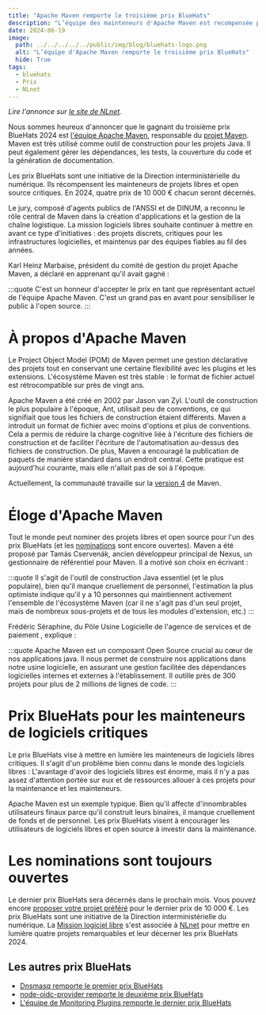 ```yaml
---
title: "Apache Maven remporte le troisième prix BlueHats"
description: "L’équipe des mainteneurs d'Apache Maven est recompensée pour son implication de longue haleine"
date: 2024-06-19
image:
  path: ../../../../../public/img/blog/bluehats-logo.png
  alt: "L’équipe d'Apache Maven remporte le troisième prix BlueHats"
  hide: True
tags:
  - bluehats
  - Prix
  - NLnet
---
```


*Lire l'annonce sur [le site de
 NLnet](https://nlnet.nl/bluehatsprize/2024/3.html).*

Nous sommes heureux d'annoncer que le gagnant du troisième prix
BlueHats 2024 est [l'équipe Apache
Maven](https://maven.apache.org/team.html), responsable du [projet
Maven](https://maven.apache.org). Maven est très utilisé comme
outil de construction pour les projets Java. Il peut également gérer
les dépendances, les tests, la couverture du code et la génération de
documentation.

Les prix BlueHats sont une initiative de la Direction
interministérielle du numérique. Ils récompensent les mainteneurs de
projets libres et open source critiques. En 2024, quatre prix de
10 000 € chacun seront décernés.

Le jury, composé d'agents publics de l'ANSSI et de DINUM, a reconnu le
rôle central de Maven dans la création d'applications et la
gestion de la chaîne logistique. La mission logiciels libres souhaite
continuer à mettre en avant ce type d'initiatives : des projets
discrets, critiques pour les infrastructures logicielles, et maintenus
par des équipes fiables au fil des années.

Karl Heinz Marbaise, président du comité de gestion du projet Apache
Maven, a déclaré en apprenant qu'il avait gagné :

:::quote
C'est un honneur d'accepter le prix en tant que représentant actuel de l'équipe Apache Maven. C'est un grand pas en avant pour sensibiliser le public à l'open source.
:::

# À propos d'Apache Maven

Le Project Object Model (POM) de Maven permet une gestion déclarative
des projets tout en conservant une certaine flexibilité avec les
plugins et les extensions. L'écosystème Maven est très stable : le
format de fichier actuel est rétrocompatible sur près de vingt ans.

Apache Maven a été créé en 2002 par Jason van Zyl. L'outil de
construction le plus populaire à l'époque, Ant, utilisait peu de
conventions, ce qui signifiait que tous les fichiers de construction
étaient différents. Maven a introduit un format de fichier avec moins
d'options et plus de conventions. Cela a permis de réduire la charge
cognitive liée à l'écriture des fichiers de construction et de
faciliter l'écriture de l'automatisation au-dessus des fichiers de
construction. De plus, Maven a encouragé la publication de paquets de
manière standard dans un endroit central. Cette pratique est
aujourd'hui courante, mais elle n'allait pas de soi à l'époque.

Actuellement, la communauté travaille sur la [version 4](https://fosdem.org/2024/schedule/event/fosdem-2024-2225-apache-maven-4-0-0-current-state) de Maven.

# Éloge d'Apache Maven

Tout le monde peut nominer des projets libres et open source pour l'un
des prix BlueHats (et les
[nominations](https://nlnet.nl/bluehatsprize/2024/) sont encore
ouvertes). Maven a été proposé par Tamás Cservenák, ancien développeur
principal de Nexus, un gestionnaire de référentiel pour Maven. Il a
motivé son choix en écrivant :

:::quote
Il s'agit de l'outil de construction Java essentiel (et le plus populaire), bien qu'il manque cruellement de personnel, l'estimation la plus optimiste indique qu'il y a 10 personnes qui maintiennent activement l'ensemble de l'écosystème Maven (car il ne s'agit pas d'un seul projet, mais de nombreux sous-projets et de tous les modules d'extension, etc.)
:::

Frédéric Séraphine, du Pôle Usine Logicielle de l'agence de services et de paiement , explique :

:::quote
Apache Maven est un composant Open Source crucial au cœur de nos applications java. Il nous permet de construire nos applications dans notre usine logicielle, en assurant une gestion facilitée des dépendances logicielles internes et externes à l'établissement. Il outille près de 300 projets pour plus de 2 millions de lignes de code.
:::

# Prix BlueHats pour les mainteneurs de logiciels critiques

Le prix BlueHats vise à mettre en lumière les mainteneurs de logiciels
libres critiques. Il s'agit d'un problème bien connu dans le monde des
logiciels libres : L'avantage d'avoir des logiciels libres est énorme,
mais il n'y a pas assez d'attention portée sur eux et de ressources
allouer à ces projets pour la maintenance et les mainteneurs.

Apache Maven est un exemple typique. Bien qu'il affecte d'innombrables
utilisateurs finaux parce qu'il construit leurs binaires, il manque
cruellement de fonds et de personnel. Les prix BlueHats visent à
encourager les utilisateurs de logiciels libres et open source à
investir dans la maintenance.

# Les nominations sont toujours ouvertes

Le dernier prix BlueHats sera décernés dans le prochain mois. Vous
pouvez encore [proposer votre projet
préféré](https://nlnet.nl/bluehatsprize/2024/) pour le dernier prix de
10 000 €. Les prix BlueHats sont une initiative de la Direction
interministérielle du numérique. La [Mission logiciel
libre](https://code.gouv.fr/) s'est associée à
[NLnet](https://nlnet.nl) pour mettre en lumière quatre projets
remarquables et leur décerner les prix BlueHats 2024.

## Les autres prix BlueHats

- [Dnsmasq remporte le premier prix BlueHats](/fr/blog/remise-du-premier-prix-bluehats-2024/)
- [node-oidc-provider remporte le deuxième prix BlueHats](/fr/blog/remise-du-second-prix-bluehats-2024)
- [L'équipe de Monitoring Plugins remporte le dernier prix BlueHats](fr/blog/quatrieme-et-dernier-prix-bluehats-2024/)
